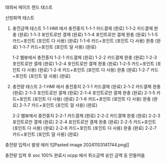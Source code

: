 태희씨 메이즈 랜드 테스트

신방화역 테스트 

1. 충전금액 테스트
	1-1 HMI 에서 충전중지
		1-1-1 카드결제 (완료)
		1-1-2 카드결제 완충 (완료)
		1-1-3 포인트로만 결제 (완료)
		1-1-4 포인트로만 결제 완충 (완료)
		1-1-5 카드+포인트 (포인트 다 사용) (완료)
		1-1-6 카드+포인트 (포인트 다 사용) 완충 (완료)
		1-1-7 카드+포인트 (포인트 덜 사용) (완료)

	1-2 웹뷰에서 충전중지
		1-2-1 카드결제 (완료)
		1-2-2 카드결제 완충 (완료)
		1-2-3 포인트로만 결제 (완료)
		1-2-4 포인트로만 결제 완충 (완료)
		1-2-5 카드+포인트 (포인트 다 사용) (완료)
		1-2-6 카드+포인트 (포인트 다 사용) 완충 (완료)
		1-2-7 카드+포인트 (포인트 덜 사용) (완료)

2. 충전량 테스트
	2-1 HMI 에서 충전중지
		2-1-1 카드결제 (완료) 
		2-1-2 카드결제 완충 (완료)
		2-1-3 포인트로만 결제 (완료)
		2-1-4 포인트로만 결제 완충 (완료)
		2-1-5 카드+포인트 (포인트 다 사용) (완료)
		2-1-6 카드+포인트 (포인트 다 사용) 완충 (완료)
		2-1-7 카드+포인트 (포인트 덜 사용) (완료)
	
	2-2 웹뷰에서 충전중지
		2-2-1 카드결제 (완료) 
		2-2-2 카드결제 완충 (완료)
		2-2-3 포인트로만 결제 (완료)
		2-2-4 포인트로만 결제 완충 (완료)
		2-2-5 카드+포인트 (포인트 다 사용) (완료)
		2-2-6 카드+포인트 (포인트 다 사용) 완충 (완료)
		2-2-7 카드+포인트 (포인트 덜 사용) (완료)



충전량 입력시 발생 에러
![[Pasted image 20241103141744.png]]


충전량 입력 후 soc 100% 완료시 ocpp 에서 취소금액 승인 금액 등 안들어옴